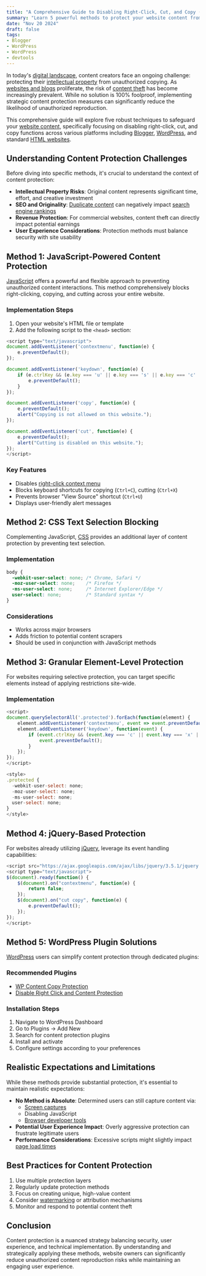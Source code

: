 ```yaml
---
title: "A Comprehensive Guide to Disabling Right-Click, Cut, and Copy (Blogger | Wordpress)"
summary: "Learn 5 powerful methods to protect your website content from unauthorized copying. Discover JavaScript, CSS, and WordPress techniques to disable right-click, cut, and copy functions across different platforms. Safeguard your intellectual property effectively."
date: "Nov 20 2024"
draft: false
tags:
- Blogger
- WordPress
- WordPress
- devtools
---
```


In today's [digital landscape](https://en.wikipedia.org/wiki/Digital_world), content creators face an ongoing challenge: protecting their [intellectual property](https://www.wipo.int/about-ip/en/) from unauthorized copying. As [websites and blogs](https://www.statista.com/statistics/277125/number-of-blogs-worldwide/) proliferate, the risk of [content theft](https://www.copyright.gov/help/faq/faq-definition.html) has become increasingly prevalent. While no solution is 100% foolproof, implementing strategic content protection measures can significantly reduce the likelihood of unauthorized reproduction.

This comprehensive guide will explore five robust techniques to safeguard your [website content](https://searchenginejournal.com/website-content/479383/), specifically focusing on disabling right-click, cut, and copy functions across various platforms including [Blogger](https://www.blogger.com/), [WordPress](https://wordpress.org/), and standard [HTML websites](https://developer.mozilla.org/en-US/docs/Web/HTML).

## Understanding Content Protection Challenges

Before diving into specific methods, it's crucial to understand the context of content protection:

- **Intellectual Property Risks**: Original content represents significant time, effort, and creative investment
- **SEO and Originality**: [Duplicate content](https://ahrefs.com/blog/duplicate-content/) can negatively impact [search engine rankings](https://www.semrush.com/blog/google-ranking/)
- **Revenue Protection**: For commercial websites, content theft can directly impact potential earnings
- **User Experience Considerations**: Protection methods must balance security with site usability

## Method 1: JavaScript-Powered Content Protection

[JavaScript](https://developer.mozilla.org/en-US/docs/Web/JavaScript) offers a powerful and flexible approach to preventing unauthorized content interactions. This method comprehensively blocks right-clicking, copying, and cutting across your entire website.

### Implementation Steps

1. Open your website's HTML file or template
2. Add the following script to the `<head>` section:

```javascript
<script type="text/javascript">
document.addEventListener('contextmenu', function(e) {
    e.preventDefault();
});

document.addEventListener('keydown', function(e) {
    if (e.ctrlKey && (e.key === 'u' || e.key === 's' || e.key === 'c' || e.key === 'x')) {
        e.preventDefault();
    }
});

document.addEventListener('copy', function(e) {
    e.preventDefault();
    alert("Copying is not allowed on this website.");
});

document.addEventListener('cut', function(e) {
    e.preventDefault();
    alert("Cutting is disabled on this website.");
});
</script>
```

### Key Features
- Disables [right-click context menu](https://www.w3schools.com/jsref/event_oncontextmenu.asp)
- Blocks keyboard shortcuts for copying (`Ctrl+C`), cutting (`Ctrl+X`)
- Prevents browser "View Source" shortcut (`Ctrl+U`)
- Displays user-friendly alert messages

## Method 2: CSS Text Selection Blocking

Complementing JavaScript, [CSS](https://developer.mozilla.org/en-US/docs/Web/CSS) provides an additional layer of content protection by preventing text selection.

### Implementation

```css
body {
  -webkit-user-select: none; /* Chrome, Safari */
  -moz-user-select: none;    /* Firefox */
  -ms-user-select: none;     /* Internet Explorer/Edge */
  user-select: none;         /* Standard syntax */
}
```

### Considerations
- Works across major browsers
- Adds friction to potential content scrapers
- Should be used in conjunction with JavaScript methods

## Method 3: Granular Element-Level Protection

For websites requiring selective protection, you can target specific elements instead of applying restrictions site-wide.

### Implementation

```javascript
<script>
document.querySelectorAll('.protected').forEach(function(element) {
    element.addEventListener('contextmenu', event => event.preventDefault());
    element.addEventListener('keydown', function(event) {
        if (event.ctrlKey && (event.key === 'c' || event.key === 'x' || event.key === 'u')) {
            event.preventDefault();
        }
    });
});
</script>

<style>
.protected {
  -webkit-user-select: none;
  -moz-user-select: none;
  -ms-user-select: none;
  user-select: none;
}
</style>
```

## Method 4: jQuery-Based Protection

For websites already utilizing [jQuery](https://jquery.com/), leverage its event handling capabilities:

```javascript
<script src="https://ajax.googleapis.com/ajax/libs/jquery/3.5.1/jquery.min.js"></script>
<script type="text/javascript">
$(document).ready(function() {
    $(document).on("contextmenu", function(e) {
        return false;
    });
    $(document).on("cut copy", function(e) {
        e.preventDefault();
    });
});
</script>
```

## Method 5: WordPress Plugin Solutions

[WordPress](https://wordpress.org/) users can simplify content protection through dedicated plugins:

### Recommended Plugins
- [WP Content Copy Protection](https://wordpress.org/plugins/wp-content-copy-protector/)
- [Disable Right Click and Content Protection](https://wordpress.org/plugins/disabled-source-disabled-right-click-and-content-protection/)

### Installation Steps
1. Navigate to WordPress Dashboard
2. Go to Plugins → Add New
3. Search for content protection plugins
4. Install and activate
5. Configure settings according to your preferences

## Realistic Expectations and Limitations

While these methods provide substantial protection, it's essential to maintain realistic expectations:

- **No Method is Absolute**: Determined users can still capture content via:
  - [Screen captures](https://support.microsoft.com/en-us/windows/how-to-take-and-annotate-screenshots-bf2cfb5c-b2f5-0b4d-0b34-c83f855c94d8)
  - Disabling JavaScript
  - [Browser developer tools](https://developer.chrome.com/docs/devtools/)
- **Potential User Experience Impact**: Overly aggressive protection can frustrate legitimate users
- **Performance Considerations**: Excessive scripts might slightly impact [page load times](https://developers.google.com/web/fundamentals/performance/why-performance-matters)

## Best Practices for Content Protection

1. Use multiple protection layers
2. Regularly update protection methods
3. Focus on creating unique, high-value content
4. Consider [watermarking](https://en.wikipedia.org/wiki/Watermark) or attribution mechanisms
5. Monitor and respond to potential content theft

## Conclusion

Content protection is a nuanced strategy balancing security, user experience, and technical implementation. By understanding and strategically applying these methods, website owners can significantly reduce unauthorized content reproduction risks while maintaining an engaging user experience.
